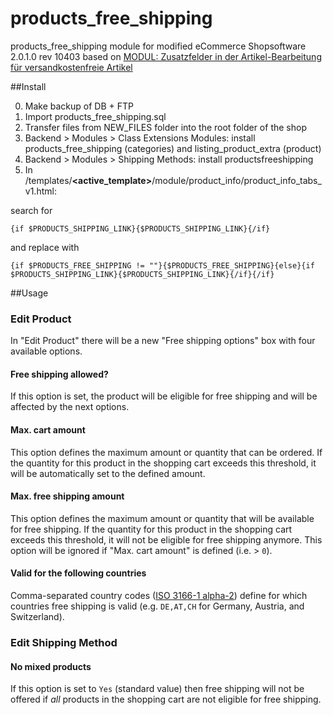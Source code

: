 # products_free_shipping

products_free_shipping module for modified eCommerce Shopsoftware 2.0.1.0 rev 10403 based on [MODUL: Zusatzfelder in der Artikel-Bearbeitung für versandkostenfreie Artikel](http://www.modified-shop.org/forum/index.php?topic=12704.0)

##Install

0. Make backup of DB + FTP
1. Import products_free_shipping.sql
2. Transfer files from NEW_FILES folder into the root folder of the shop
3. Backend > Modules > Class Extensions Modules: install products_free_shipping (categories) and listing_product_extra (product)
4. Backend > Modules > Shipping Methods: install productsfreeshipping
5. In /templates/**\<active_template\>**/module/product_info/product_info_tabs_v1.html:

search for
```
{if $PRODUCTS_SHIPPING_LINK}{$PRODUCTS_SHIPPING_LINK}{/if}
```
and replace with
```
{if $PRODUCTS_FREE_SHIPPING != ""}{$PRODUCTS_FREE_SHIPPING}{else}{if $PRODUCTS_SHIPPING_LINK}{$PRODUCTS_SHIPPING_LINK}{/if}{/if}
```

##Usage

### Edit Product
In "Edit Product" there will be a new "Free shipping options" box with four available options.
#### Free shipping allowed?
If this option is set, the product will be eligible for free shipping and will be affected by the next options.
#### Max. cart amount
This option defines the maximum amount or quantity that can be ordered. If the quantity for this product in the shopping cart exceeds this threshold, it will be automatically set to the defined amount.
#### Max. free shipping amount
This option defines the maximum amount or quantity that will be available for free shipping. If the quantity for this product in the shopping cart exceeds this threshold, it will not be eligible for free shipping anymore. This option will be ignored if "Max. cart amount" is defined (i.e. > `0`).
#### Valid for the following countries
Comma-separated country codes ([ISO 3166-1 alpha-2](https://en.wikipedia.org/wiki/ISO_3166-1_alpha-2)) define for which countries free shipping is valid (e.g. `DE,AT,CH` for Germany, Austria, and Switzerland).


### Edit Shipping Method
#### No mixed products
If this option is set to `Yes` (standard value) then free shipping will not be offered if *all* products in the shopping cart are not eligible for free shipping.
